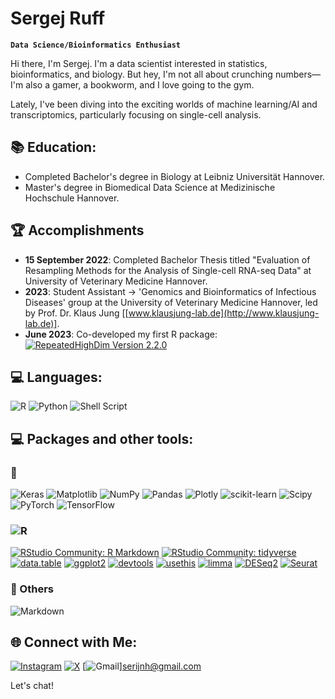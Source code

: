 # Sergej Ruff

**`Data Science/Bioinformatics Enthusiast`**


Hi there, I'm Sergej. I'm a data scientist interested in statistics, bioinformatics, and biology. But hey, I'm not all about crunching numbers—I'm also a gamer, a bookworm, and I love going to the gym.

Lately, I've been diving into the exciting worlds of machine learning/AI and transcriptomics, particularly focusing on single-cell analysis.


## 📚 Education:

- Completed Bachelor's degree in Biology at Leibniz Universität Hannover.
- Master's degree in Biomedical Data Science at Medizinische Hochschule Hannover.

## 🏆 Accomplishments

- **15 September 2022**: Completed Bachelor Thesis titled "Evaluation of Resampling Methods for the Analysis of Single-cell RNA-seq Data" at University of Veterinary Medicine Hannover.
- **2023**: Student Assistant -> 'Genomics and Bioinformatics of Infectious Diseases' group at the University of Veterinary Medicine Hannover, led by Prof. Dr. Klaus Jung [[www.klausjung-lab.de](http://www.klausjung-lab.de)].
- **June 2023**: Co-developed my first R package: [![RepeatedHighDim Version 2.2.0](https://img.shields.io/badge/RepeatedHighDim%20Version%202.2.0-On_CRAN-brightgreen)](https://cran.r-project.org/web/packages/RepeatedHighDim/index.html)

## 💻 Languages:
![R](https://img.shields.io/badge/r-%23276DC3.svg?style=for-the-badge&logo=r&logoColor=white) 
![Python](https://img.shields.io/badge/python-3670A0?style=for-the-badge&logo=python&logoColor=ffdd54) 
![Shell Script](https://img.shields.io/badge/shell_script-%23121011.svg?style=for-the-badge&logo=gnu-bash&logoColor=white) 

## 💻 Packages and other tools:

### 🐍 
 ![Keras](https://img.shields.io/badge/Keras-%23D00000.svg?style=for-the-badge&logo=Keras&logoColor=white) ![Matplotlib](https://img.shields.io/badge/Matplotlib-%23ffffff.svg?style=for-the-badge&logo=Matplotlib&logoColor=black) ![NumPy](https://img.shields.io/badge/numpy-%23013243.svg?style=for-the-badge&logo=numpy&logoColor=white) ![Pandas](https://img.shields.io/badge/pandas-%23150458.svg?style=for-the-badge&logo=pandas&logoColor=white) ![Plotly](https://img.shields.io/badge/Plotly-%233F4F75.svg?style=for-the-badge&logo=plotly&logoColor=white) ![scikit-learn](https://img.shields.io/badge/scikit--learn-%23F7931E.svg?style=for-the-badge&logo=scikit-learn&logoColor=white) ![Scipy](https://img.shields.io/badge/SciPy-%230C55A5.svg?style=for-the-badge&logo=scipy&logoColor=%white) ![PyTorch](https://img.shields.io/badge/PyTorch-%23EE4C2C.svg?style=for-the-badge&logo=PyTorch&logoColor=white) ![TensorFlow](https://img.shields.io/badge/TensorFlow-%23FF6F00.svg?style=for-the-badge&logo=TensorFlow&logoColor=white)

### ![R](https://img.shields.io/badge/r-%23276DC3.svg?style=for-the-badge&logo=logoColor=white)  
[![RStudio Community: R Markdown](https://img.shields.io/endpoint?url=https%3A%2F%2Frstudio.github.io%2Frstudio-shields%2Fcategory%2FR-Markdown.json)](https://community.rstudio.com/c/R-Markdown)
[![RStudio Community: tidyverse](https://img.shields.io/endpoint?url=https%3A%2F%2Frstudio.github.io%2Frstudio-shields%2Fcategory%2Ftidyverse.json)](https://community.rstudio.com/c/tidyverse)
[![data.table](https://img.shields.io/badge/data.table-%230095D5.svg?logo=R&logoColor=white)](https://github.com/Rdatatable/data.table)
[![ggplot2](https://img.shields.io/badge/ggplot2-%23276DC3.svg?logo=R&logoColor=white)](https://github.com/tidyverse/ggplot2)
[![devtools](https://img.shields.io/badge/devtools-%230267D3.svg?logo=R&logoColor=white)](https://github.com/r-lib/devtools)
[![usethis](https://img.shields.io/badge/usethis-%230267D3.svg?logo=R&logoColor=white)](https://github.com/r-lib/usethis)
[![limma](https://img.shields.io/badge/limma-%2387CEEB.svg?logo=R&logoColor=white)](https://bioconductor.org/packages/release/bioc/html/limma.html)
[![DESeq2](https://img.shields.io/badge/DESeq2-%2387CEEB.svg?logo=R&logoColor=white)](https://bioconductor.org/packages/release/bioc/html/DESeq2.html)
[![Seurat](https://img.shields.io/badge/Seurat-%2387CEEB.svg?logo=R&logoColor=white)](https://github.com/satijalab/seurat)

### 🌟 Others
 ![Markdown](https://img.shields.io/badge/markdown-%23000000.svg?style=for-the-badge&logo=markdown&logoColor=white)





## 🌐 Connect with Me:
[![Instagram](https://img.shields.io/badge/Instagram-%23E4405F.svg?logo=Instagram&logoColor=white)](https://instagram.com/sergej_ruff) [![X](https://img.shields.io/badge/X-black.svg?logo=X&logoColor=white)](https://x.com/@SirSerij) [![Gmail](https://img.shields.io/badge/Email-%23D14836.svg?logo=Gmail&logoColor=white)]serijnh@gmail.com

Let's chat!


<!---
SergejRuff/SergejRuff is a ✨ special ✨ repository because its `README.md` (this file) appears on your GitHub profile.
You can click the Preview link to take a look at your changes.
--->
